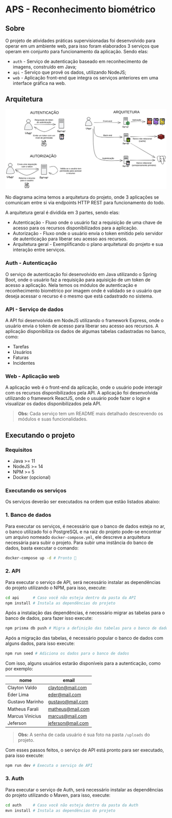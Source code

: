 # APS - Reconhecimento biométrico

## Sobre

O projeto de atividades práticas supervisionadas foi desenvolvido para operar em um ambiente web, para isso foram elaborados 3 serviços que operam em conjunto para funcionamento da aplicação. Sendo elas:

- `auth` - Serviço de autenticação baseado em reconhecimento de imagens, construído em Java;
- `api` - Serviço que provê os dados, utilizando NodeJS;
- `web` - Aplicação front-end que integra os serviços anteriores em uma interface gráfica na web.

## Arquitetura

![Arquitetura](images/architecture.png)

No diagrama acima temos a arquitetura do projeto, onde 3 aplicações se comunicam entre si via endpoints HTTP REST para funcionamento do todo.

A arquitetura geral é dividida em 3 partes, sendo elas:

- Autenticação - Fluxo onde o usuário faz a requisição de uma chave de acesso para os recursos disponibilizados para a aplicação.
- Autorização - Fluxo onde o usuário envia o token emitido pelo servidor de autenticação para liberar seu acesso aos recursos.
- Arquitetura geral - Exemplificando o plano arquitetural do projeto e sua interação entre serviços.

### Auth - Autenticação

O serviço de autenticação foi desenvolvido em Java utilizando o Spring Boot, onde o usuário faz a requisição para aquisição de um token de acesso a aplicação. Nela temos os módulos de autenticação e reconhecimento biométrico por imagem onde é validado se o usuário que deseja acessar o recurso é o mesmo que está cadastrado no sistema.

### API - Serviço de dados

A API foi desenvolvida em NodeJS utilizando o framework Express, onde o usuário envia o token de acesso para liberar seu acesso aos recursos. A aplicação disponibiliza os dados de algumas tabelas cadastradas no banco, como:

- Tarefas
- Usuários
- Faturas
- Incidentes

### Web - Aplicação web

A aplicação web é o front-end da aplicação, onde o usuário pode interagir com os recursos disponibilizados pela API. A aplicação foi desenvolvida utilizando o framework ReactJS, onde o usuário pode fazer o login e visualizar os dados disponibilizados pela API.

> **Obs:** Cada serviço tem um README mais detalhado descrevendo os módulos e suas funcionalidades.

## Executando o projeto

### Requisitos

- Java >= 11
- NodeJS >= 14
- NPM >= 5
- Docker (opcional)

### Executando os serviços

Os serviços deverão ser executados na ordem que estão listados abaixo:

### 1. Banco de dados

Para executar os serviços, é necessário que o banco de dados esteja no ar, o banco utilizado foi o PostgreSQL e na raiz do projeto pode-se encontrar um arquivo nomeado `docker-compose.yml`, ele descreve a arquitetura necessária para subir o projeto. Para subir uma instância do banco de dados, basta executar o comando:

```bash
docker-compose up -d # Pronto 🐋
```

### 2. API

Para executar o serviço de API, será necessário instalar as dependências do projeto utilizando o NPM, para isso, execute:

```sh
cd api      # Caso você não esteja dentro da pasta da API
npm install # Instala as dependências do projeto
```

Após a instalação das dependências, é necessário migrar as tabelas para o banco de dados, para fazer isso execute:

```sh
npm prisma db push # Migra a definição das tabelas para o banco de dados
```

Após a migração das tabelas, é necessário popular o banco de dados com alguns dados, para isso execute:

```sh
npm run seed # Adiciona os dados para o banco de dados
```

Com isso, alguns usuários estarão disponíveis para a autenticação, como por exemplo:

| nome            | email             |
| --------------- | ----------------- |
| Clayton Valdo   | clayton@mail.com  |
| Eder Lima       | eder@mail.com     |
| Gustavo Marinho | gustavo@mail.com  |
| Matheus Farali  | matheus@mail.com  |
| Marcus Vinicius | marcus@mail.com   |
| Jeferson        | jeferson@mail.com |

> **Obs:** A senha de cada usuário é sua foto na pasta `/uploads` do projeto.

Com esses passos feitos, o serviço de API está pronto para ser executado, para isso execute:

```sh
npm run dev # Executa o serviço de API
```

### 3. Auth

Para executar o serviço de Auth, será necessário instalar as dependências do projeto utilizando o Maven, para isso, execute:

```sh
cd auth     # Caso você não esteja dentro da pasta da Auth
mvn install # Instala as dependências do projeto
```
